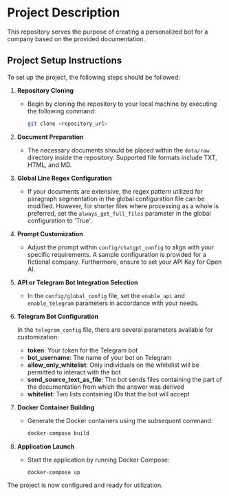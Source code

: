 # Project Description

This repository serves the purpose of creating a personalized bot for a company based on the provided documentation.

## Project Setup Instructions

To set up the project, the following steps should be followed:

1. **Repository Cloning**
   - Begin by cloning the repository to your local machine by executing the following command:
     ```bash
     git clone <repository_url>
     ```

2. **Document Preparation**
   - The necessary documents should be placed within the `data/raw` directory inside the repository. Supported file formats include TXT, HTML, and MD.

3. **Global Line Regex Configuration**
   - If your documents are extensive, the regex pattern utilized for paragraph segmentation in the global configuration file can be modified. However, for shorter files where processing as a whole is preferred, set the `always_get_full_files` parameter in the global configuration to 'True'.

4. **Prompt Customization**
   - Adjust the prompt within `config/chatgpt_config` to align with your specific requirements. A sample configuration is provided for a fictional company. Furthermore, ensure to set your API Key for Open AI.

5. **API or Telegram Bot Integration Selection**
   - In the `config/global_config` file, set the `enable_api` and `enable_telegram` parameters in accordance with your needs.

6. **Telegram Bot Configuration**

     In the `telegram_config` file, there are several parameters available for customization:
   - **token**: Your token for the Telegram bot
   - **bot_username**: The name of your bot on Telegram
   - **allow_only_whitelist**: Only individuals on the whitelist will be permitted to interact with the bot
   - **send_source_text_as_file**: The bot sends files containing the part of the documentation from which the answer was derived
   - **whitelist**: Two lists containing IDs that the bot will accept

8. **Docker Container Building**
   - Generate the Docker containers using the subsequent command:
     ```bash
     docker-compose build
     ```

9. **Application Launch**
   - Start the application by running Docker Compose:
     ```bash
     docker-compose up
     ```

The project is now configured and ready for utilization.
